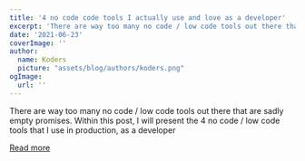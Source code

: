 ```yaml
---
title: '4 no code code tools I actually use and love as a developer'
excerpt: 'There are way too many no code / low code tools out there that are sadly empty promises. Within this post, I will present the 4 no code / low code tools that I use in production, as a developer'
date: '2021-06-23'
coverImage: ''
author:
  name: Koders
  picture: "assets/blog/authors/koders.png"
ogImage:
  url: ''
---
```


There are way too many no code / low code tools out there that are sadly empty promises. Within this post, I will present the 4 no code / low code tools that I use in production, as a developer

[Read more](https://dev.to/budibase/4-no-code-code-tools-i-actually-use-and-love-as-a-developer-4lk4)
